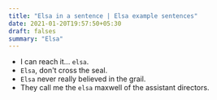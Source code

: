 ```yaml
---
title: "Elsa in a sentence | Elsa example sentences"
date: 2021-01-20T19:57:50+05:30
draft: falses
summary: "Elsa"
---
```

- I can reach it... `elsa`.
- `Elsa`, don't cross the seal.
- `Elsa` never really believed in the grail.
- They call me the `elsa` maxwell of the assistant directors.
                 
